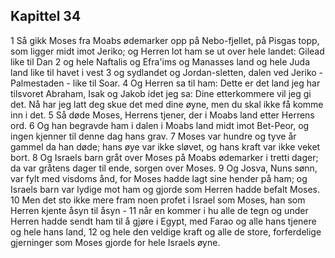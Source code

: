 ## Kapittel 34

1 Så gikk Moses fra Moabs ødemarker opp på Nebo-fjellet, på Pisgas topp, som ligger midt imot Jeriko; og Herren lot ham se ut over hele landet: Gilead like til Dan
2 og hele Naftalis og Efra'ims og Manasses land og hele Juda land like til havet i vest
3 og sydlandet og Jordan-sletten, dalen ved Jeriko - Palmestaden - like til Soar.
4 Og Herren sa til ham: Dette er det land jeg har tilsvoret Abraham, Isak og Jakob idet jeg sa: Dine etterkommere vil jeg gi det. Nå har jeg latt deg skue det med dine øyne, men du skal ikke få komme inn i det.
5 Så døde Moses, Herrens tjener, der i Moabs land etter Herrens ord.
6 Og han begravde ham i dalen i Moabs land midt imot Bet-Peor, og ingen kjenner til denne dag hans grav.
7 Moses var hundre og tyve år gammel da han døde; hans øye var ikke sløvet, og hans kraft var ikke veket bort.
8 Og Israels barn gråt over Moses på Moabs ødemarker i tretti dager; da var gråtens dager til ende, sorgen over Moses.
9 Og Josva, Nuns sønn, var fylt med visdoms ånd, for Moses hadde lagt sine hender på ham; og Israels barn var lydige mot ham og gjorde som Herren hadde befalt Moses.
10 Men det sto ikke mere fram noen profet i Israel som Moses, han som Herren kjente åsyn til åsyn -
11 når en kommer i hu alle de tegn og under Herren hadde sendt ham til å gjøre i Egypt, med Farao og alle hans tjenere og hele hans land,
12 og hele den veldige kraft og alle de store, forferdelige gjerninger som Moses gjorde for hele Israels øyne.
